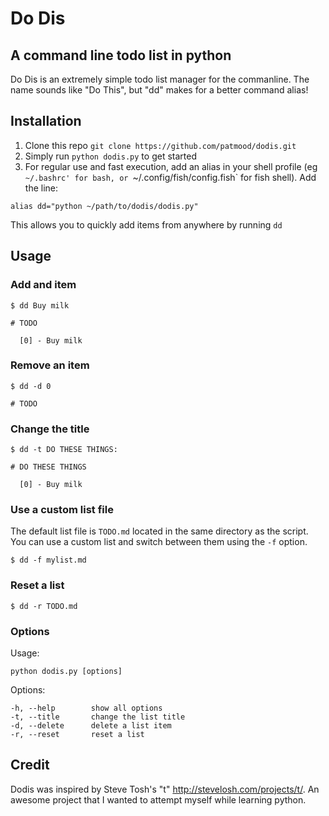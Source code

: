 # Do Dis
## A command line todo list in python

Do Dis is an extremely simple todo list manager for the commanline. The name sounds like "Do This", but "dd" makes for a better command alias!

## Installation

1. Clone this repo `git clone https://github.com/patmood/dodis.git`
2. Simply run `python dodis.py` to get started
3. For regular use and fast execution, add an alias in your shell profile (eg `~/.bashrc' for bash, or `~/.config/fish/config.fish` for fish shell). Add the line:

`alias dd="python ~/path/to/dodis/dodis.py"`

This allows you to quickly add items from anywhere by running `dd`

## Usage

### Add and item

```
$ dd Buy milk

# TODO

  [0] - Buy milk

```

### Remove an item

```
$ dd -d 0

# TODO

```

### Change the title

```
$ dd -t DO THESE THINGS:

# DO THESE THINGS

  [0] - Buy milk

```

### Use a custom list file

The default list file is `TODO.md` located in the same directory as the script. You can use a custom list and switch between them using the `-f` option.

`$ dd -f mylist.md`

### Reset a list

`$ dd -r TODO.md`

### Options

Usage:

`python dodis.py [options]`

Options:

```
-h, --help        show all options
-t, --title       change the list title
-d, --delete      delete a list item
-r, --reset       reset a list
```

## Credit

Dodis was inspired by Steve Tosh's "t" http://stevelosh.com/projects/t/. An awesome project that I wanted to attempt myself while learning python.
